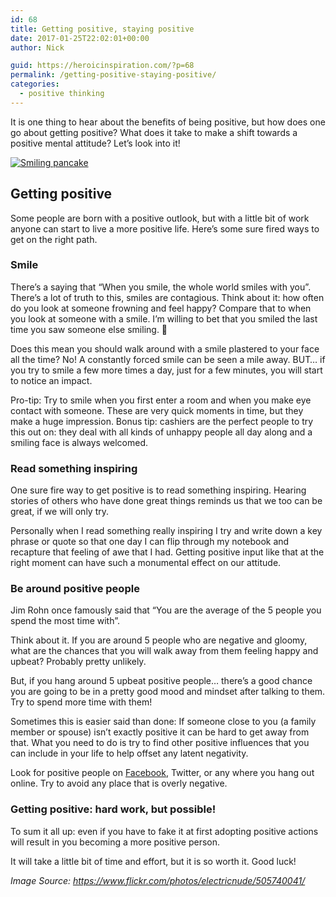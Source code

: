 ```yaml
---
id: 68
title: Getting positive, staying positive
date: 2017-01-25T22:02:01+00:00
author: Nick

guid: https://heroicinspiration.com/?p=68
permalink: /getting-positive-staying-positive/
categories:
  - positive thinking
---
```

It is one thing to hear about the benefits of being positive, but how does one go about getting positive? What does it take to make a shift towards a positive mental attitude? Let&#8217;s look into it!

[<img class="alignnone wp-image-74 size-medium" src="https://i2.wp.com/heroicinspiration.com/wp-content/uploads/2017/01/505740041_94d6a78ca0_z.jpg?resize=300%2C225&#038;ssl=1" alt="Smiling pancake" srcset="https://i2.wp.com/heroicinspiration.com/wp-content/uploads/2017/01/505740041_94d6a78ca0_z.jpg?resize=300%2C225&ssl=1 300w, https://i2.wp.com/heroicinspiration.com/wp-content/uploads/2017/01/505740041_94d6a78ca0_z.jpg?resize=507%2C380&ssl=1 507w, https://i2.wp.com/heroicinspiration.com/wp-content/uploads/2017/01/505740041_94d6a78ca0_z.jpg?w=640&ssl=1 640w" sizes="(max-width: 300px) 100vw, 300px" data-recalc-dims="1" />](https://www.flickr.com/photos/electricnude/505740041/)

## Getting positive

Some people are born with a positive outlook, but with a little bit of work anyone can start to live a more positive life. Here&#8217;s some sure fired ways to get on the right path.

### Smile

There&#8217;s a saying that &#8220;When you smile, the whole world smiles with you&#8221;. There&#8217;s a lot of truth to this, smiles are contagious. Think about it: how often do you look at someone frowning and feel happy? Compare that to when you look at someone with a smile. I&#8217;m willing to bet that you smiled the last time you saw someone else smiling. 🙂

Does this mean you should walk around with a smile plastered to your face all the time? No! A constantly forced smile can be seen a mile away. BUT&#8230; if you try to smile a few more times a day, just for a few minutes, you will start to notice an impact.

Pro-tip: Try to smile when you first enter a room and when you make eye contact with someone. These are very quick moments in time, but they make a huge impression. Bonus tip: cashiers are the perfect people to try this out on: they deal with all kinds of unhappy people all day along and a smiling face is always welcomed.

### Read something inspiring

One sure fire way to get positive is to read something inspiring. Hearing stories of others who have done great things reminds us that we too can be great, if we will only try.

Personally when I read something really inspiring I try and write down a key phrase or quote so that one day I can flip through my notebook and recapture that feeling of awe that I had. Getting positive input like that at the right moment can have such a monumental effect on our attitude.

### Be around positive people

Jim Rohn once famously said that &#8220;You are the average of the 5 people you spend the most time with&#8221;.

Think about it. If you are around 5 people who are negative and gloomy, what are the chances that you will walk away from them feeling happy and upbeat? Probably pretty unlikely.

But, if you hang around 5 upbeat positive people&#8230; there&#8217;s a good chance you are going to be in a pretty good mood and mindset after talking to them. Try to spend more time with them!

Sometimes this is easier said than done: If someone close to you (a family member or spouse) isn&#8217;t exactly positive it can be hard to get away from that. What you need to do is try to find other positive influences that you can include in your life to help offset any latent negativity.

Look for positive people on <a href="https://www.facebook.com/HeroicInspiration" target="_blank">Facebook</a>, Twitter, or any where you hang out online. Try to avoid any place that is overly negative.

### Getting positive: hard work, but possible!

To sum it all up: even if you have to fake it at first adopting positive actions will result in you becoming a more positive person.

It will take a little bit of time and effort, but it is so worth it. Good luck!

_Image Source: https://www.flickr.com/photos/electricnude/505740041/_

